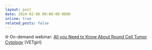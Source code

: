 ```yaml
---
layout: post
date: 2024-02-06 00:00:00-0600
inline: true
related_posts: false
---
```


🌐 On-demand webinar: [All you Need to Know About Round Cell Tumor Cytology](https://vetgirlontherun.com/webinars/february-6-2024-all-you-need-to-know-about-round-cell-tumor-cytology/) (VETgirl)